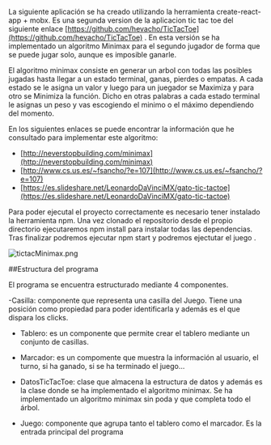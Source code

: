 La siguiente aplicación se ha creado utilizando la herramienta create-react-app + mobx. 
Es una segunda version de la aplicacion tic tac toe del siguiente enlace [https://github.com/hevacho/TicTacToe](https://github.com/hevacho/TicTacToe) . En esta versión se ha implementado un algoritmo Minimax para el segundo jugador de forma que se puede jugar solo, aunque es imposible ganarle.

El algoritmo minimax consiste en generar un arbol con todas las posibles jugadas hasta llegar a un estado terminal, ganas, pierdes o empatas. A cada estado se le asigna un valor y luego para un juegador se Maximiza y para otro se Minimiza la función. Dicho en otras palabras a cada estado terminal le asignas un peso y vas escogiendo el minimo o el máximo dependiendo del momento.

En los siguientes enlaces se puede encontrar la información que he consultado para implementar este algoritmo:

- [http://neverstopbuilding.com/minimax](http://neverstopbuilding.com/minimax)
- [http://www.cs.us.es/~fsancho/?e=107](http://www.cs.us.es/~fsancho/?e=107)
- [https://es.slideshare.net/LeonardoDaVinciMX/gato-tic-tactoe](https://es.slideshare.net/LeonardoDaVinciMX/gato-tic-tactoe)


Para poder ejecutal el proyecto correctamente es necesario tener instalado la herramienta npm.
Una vez clonado el repositorio desde el propio directorio ejecutaremos npm install para instalar todas las dependencias.
Tras finalizar podremos ejecutar npm start y podremos ejectutar el juego .

![tictacMinimax.png](https://github.com/hevacho/TicTacToeMinimax/tictactoe/create-react-app-mobx-master/tictacMinimax.png)




##Estructura del programa

El programa se encuentra estructurado mediante 4 componentes.

-Casilla: componente que representa una casilla del Juego. Tiene una posición como propiedad para poder identificarla y además es el que dispara los clicks.

- Tablero: es un componente que permite crear el tablero mediante un conjunto de casillas.

- Marcador: es un compomente que muestra la información al usuario, el turno, si ha ganado, si se ha terminado el juego...

- DatosTicTacToe: clase que almacena la estructura de datos y además es la clase donde se ha implementado el algoritmo minimax. Se ha implementado un algoritmo minimax sin poda y que completa todo el árbol.

- Juego: componente que agrupa tanto el tablero como el marcador. Es la entrada principal del programa
